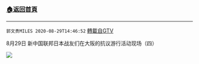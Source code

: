 ﻿###  [:house:返回首頁](https://github.com/ourhimalayas/txt)
---

`郭文贵MILES 2020-08-29T14:46:52` [轉載自GTV](https://gtv.org/web/#/UserInfo/5e596957357cc612d35a8044)

8月29日 新中国联邦日本战友们在大阪的抗议游行活动现场（四）

[![](https://filegroup.gtv.org/cdn-cgi/image/width=600/https://filegroup.gtv.org/group3/default/20200829/14/46/0/57bb2118715058b1bb5ae6089a944c56)](https://filegroup.gtv.org/group3/default/20200829/14/46/0/4cae9722cc4f2e66cf5b1658de200a0c.MOV)